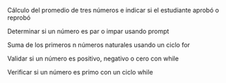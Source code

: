 Cálculo del promedio de tres números e indicar si el estudiante aprobó o reprobó


Determinar si un número es par o impar usando prompt


Suma de los primeros n números naturales usando un ciclo for




Validar si un número es positivo, negativo o cero con while


Verificar si un número es primo con un ciclo while